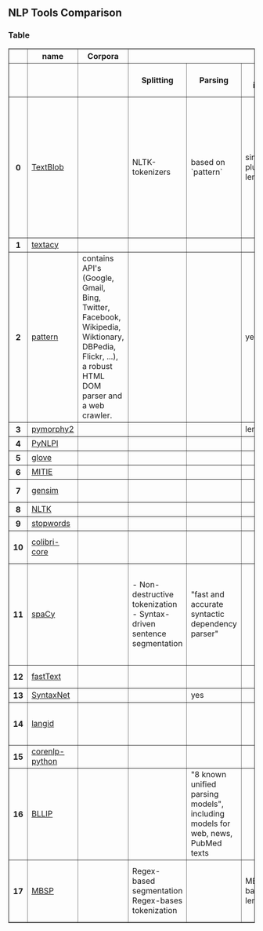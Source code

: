 
## NLP Tools Comparison

### Table

<table border="1" class="dataframe">
  <thead>
    <tr>
      <th></th>
      <th>name</th>
      <th>Corpora</th>
      <th colspan="6" halign="left">Text processing</th>
      <th colspan="3" halign="left"></th>
      <th colspan="2" halign="left">Annotation</th>
      <th colspan="5" halign="left">ML</th>
      <th>visualization</th>
      <th colspan="2" halign="left">Multilanguage</th>
    </tr>
    <tr>
      <th></th>
      <th></th>
      <th></th>
      <th>Splitting</th>
      <th>Parsing</th>
      <th>Word inflection</th>
      <th>Pattern Matching</th>
      <th>X-grams</th>
      <th>Spelling correction</th>
      <th>WordNet</th>
      <th>stopwords</th>
      <th>statistics</th>
      <th>Tagger</th>
      <th>NER</th>
      <th>Sentiment analysis</th>
      <th>Classification</th>
      <th>Clustering</th>
      <th>Topic Modelling</th>
      <th>Vectorization (including embeddings)</th>
      <th></th>
      <th>Translation</th>
      <th>Language Detection</th>
    </tr>
  </thead>
  <tbody>
    <tr>
      <th>0</th>
      <td><a href='https://textblob.readthedocs.io/en/dev/'>TextBlob</a></td>
      <td></td>
      <td>NLTK-tokenizers</td>
      <td>based on `pattern`</td>
      <td>singularize, pluralize, lemmatize</td>
      <td></td>
      <td></td>
      <td>based on `pattern`</td>
      <td>integration</td>
      <td></td>
      <td>Word and phrase frequencies</td>
      <td>1) POS based on `pattern`<br/>2) POS based on NLTK‘s TreeBank tagger<br/>3) NP based on Shlomi Babluki’s implementation<br/>4) NP uses the CoNLL 2000 corpus to train a tagger</td>
      <td></td>
      <td>PatternAnalyzer (based on the `pattern`)<br/>NaiveBayesAnalyzer (an NLTK classifier trained on a movie reviews corpus)</td>
      <td>Naive Bayes, Decision Tree</td>
      <td></td>
      <td></td>
      <td></td>
      <td></td>
      <td>powered by the Google Translate API</td>
      <td>powered by the Google Translate API</td>
    </tr>
    <tr>
      <th>1</th>
      <td><a href='http://textacy.readthedocs.io'>textacy</a></td>
      <td></td>
      <td></td>
      <td></td>
      <td></td>
      <td></td>
      <td></td>
      <td></td>
      <td></td>
      <td></td>
      <td></td>
      <td></td>
      <td></td>
      <td></td>
      <td></td>
      <td></td>
      <td></td>
      <td></td>
      <td></td>
      <td></td>
      <td></td>
    </tr>
    <tr>
      <th>2</th>
      <td><a href='http://www.clips.ua.ac.be/pages/pattern-en'>pattern</a></td>
      <td>contains API's (Google, Gmail, Bing, Twitter, Facebook, Wikipedia, Wiktionary, DBPedia, Flickr, ...), a robust HTML DOM parser and a web crawler.</td>
      <td></td>
      <td></td>
      <td>yes</td>
      <td>by POS-tags</td>
      <td></td>
      <td></td>
      <td></td>
      <td></td>
      <td></td>
      <td>POS (NN, VB, JJ, DT)<br/>Chunks (NP)</td>
      <td></td>
      <td></td>
      <td>Naive Bayes, Perceptron, k-NN, SVM</td>
      <td>k-means, hierarchical</td>
      <td>LSA</td>
      <td>td, df, idf, tf-idf,  cosine similarity, infogain</td>
      <td>graph.js on canvas</td>
      <td></td>
      <td></td>
    </tr>
    <tr>
      <th>3</th>
      <td><a href=''>pymorphy2</a></td>
      <td></td>
      <td></td>
      <td></td>
      <td>lemmatization</td>
      <td></td>
      <td></td>
      <td></td>
      <td></td>
      <td></td>
      <td></td>
      <td><br/></td>
      <td></td>
      <td></td>
      <td></td>
      <td></td>
      <td></td>
      <td></td>
      <td></td>
      <td></td>
      <td></td>
    </tr>
    <tr>
      <th>4</th>
      <td><a href='http://pynlpl.readthedocs.io/en/latest/'>PyNLPl</a></td>
      <td></td>
      <td></td>
      <td></td>
      <td></td>
      <td></td>
      <td></td>
      <td></td>
      <td></td>
      <td></td>
      <td></td>
      <td></td>
      <td></td>
      <td></td>
      <td></td>
      <td></td>
      <td></td>
      <td></td>
      <td></td>
      <td></td>
      <td></td>
    </tr>
    <tr>
      <th>5</th>
      <td><a href='https://github.com/JonathanRaiman/glove'>glove</a></td>
      <td></td>
      <td></td>
      <td></td>
      <td></td>
      <td></td>
      <td></td>
      <td></td>
      <td></td>
      <td></td>
      <td></td>
      <td></td>
      <td></td>
      <td></td>
      <td></td>
      <td></td>
      <td></td>
      <td>glove</td>
      <td></td>
      <td></td>
      <td></td>
    </tr>
    <tr>
      <th>6</th>
      <td><a href=''>MITIE</a></td>
      <td></td>
      <td></td>
      <td></td>
      <td></td>
      <td></td>
      <td></td>
      <td></td>
      <td></td>
      <td></td>
      <td></td>
      <td></td>
      <td></td>
      <td></td>
      <td></td>
      <td></td>
      <td></td>
      <td></td>
      <td></td>
      <td></td>
      <td></td>
    </tr>
    <tr>
      <th>7</th>
      <td><a href=''>gensim</a></td>
      <td></td>
      <td></td>
      <td></td>
      <td></td>
      <td></td>
      <td></td>
      <td></td>
      <td></td>
      <td></td>
      <td></td>
      <td></td>
      <td></td>
      <td></td>
      <td></td>
      <td></td>
      <td></td>
      <td>tf, tf-idf, word2vec</td>
      <td></td>
      <td></td>
      <td></td>
    </tr>
    <tr>
      <th>8</th>
      <td><a href=''>NLTK</a></td>
      <td></td>
      <td></td>
      <td></td>
      <td></td>
      <td></td>
      <td>n-grams</td>
      <td></td>
      <td></td>
      <td></td>
      <td></td>
      <td></td>
      <td></td>
      <td></td>
      <td></td>
      <td></td>
      <td></td>
      <td></td>
      <td></td>
      <td></td>
      <td></td>
    </tr>
    <tr>
      <th>9</th>
      <td><a href='https://stopwords.readthedocs.io/en/latest/'>stopwords</a></td>
      <td></td>
      <td></td>
      <td></td>
      <td></td>
      <td></td>
      <td></td>
      <td></td>
      <td></td>
      <td></td>
      <td></td>
      <td></td>
      <td></td>
      <td></td>
      <td></td>
      <td></td>
      <td></td>
      <td></td>
      <td></td>
      <td></td>
      <td></td>
    </tr>
    <tr>
      <th>10</th>
      <td><a href=''>colibri-core</a></td>
      <td></td>
      <td></td>
      <td></td>
      <td></td>
      <td></td>
      <td>n-grams, skipgrams, flexgrams</td>
      <td></td>
      <td></td>
      <td></td>
      <td></td>
      <td></td>
      <td></td>
      <td></td>
      <td></td>
      <td></td>
      <td></td>
      <td></td>
      <td></td>
      <td></td>
      <td></td>
    </tr>
    <tr>
      <th>11</th>
      <td><a href=''>spaCy<br/></a></td>
      <td></td>
      <td>- Non-destructive tokenization<br/>- Syntax-driven sentence segmentation</td>
      <td>"fast and accurate syntactic dependency parser"</td>
      <td></td>
      <td>Rule-based matching</td>
      <td></td>
      <td></td>
      <td></td>
      <td></td>
      <td></td>
      <td>English and German tagging models with rule-based morphology</td>
      <td>> 10 built-in types<br/>Stand-off format and token tags training</td>
      <td></td>
      <td><br/></td>
      <td></td>
      <td></td>
      <td></td>
      <td></td>
      <td></td>
      <td></td>
    </tr>
    <tr>
      <th>12</th>
      <td><a href='https://research.fb.com/projects/fasttext/'>fastText</a></td>
      <td></td>
      <td></td>
      <td></td>
      <td></td>
      <td></td>
      <td></td>
      <td></td>
      <td></td>
      <td></td>
      <td></td>
      <td></td>
      <td></td>
      <td></td>
      <td>yes</td>
      <td></td>
      <td></td>
      <td>skipgram, cbow</td>
      <td></td>
      <td></td>
      <td></td>
    </tr>
    <tr>
      <th>13</th>
      <td><a href=''>SyntaxNet</a></td>
      <td></td>
      <td></td>
      <td>yes</td>
      <td></td>
      <td></td>
      <td></td>
      <td></td>
      <td></td>
      <td></td>
      <td></td>
      <td>POS</td>
      <td></td>
      <td></td>
      <td></td>
      <td></td>
      <td></td>
      <td></td>
      <td></td>
      <td></td>
      <td></td>
    </tr>
    <tr>
      <th>14</th>
      <td><a href=''>langid</a></td>
      <td></td>
      <td></td>
      <td></td>
      <td></td>
      <td></td>
      <td></td>
      <td></td>
      <td></td>
      <td></td>
      <td></td>
      <td></td>
      <td></td>
      <td></td>
      <td></td>
      <td></td>
      <td></td>
      <td></td>
      <td></td>
      <td></td>
      <td>pre-trained for 97 languages</td>
    </tr>
    <tr>
      <th>15</th>
      <td><a href=''>corenlp-python</a></td>
      <td></td>
      <td></td>
      <td></td>
      <td></td>
      <td></td>
      <td></td>
      <td></td>
      <td></td>
      <td></td>
      <td></td>
      <td></td>
      <td></td>
      <td></td>
      <td></td>
      <td></td>
      <td></td>
      <td></td>
      <td></td>
      <td></td>
      <td></td>
    </tr>
    <tr>
      <th>16</th>
      <td><a href=''>BLLIP</a></td>
      <td></td>
      <td></td>
      <td>"8 known unified parsing models", including models for web, news, PubMed texts</td>
      <td></td>
      <td></td>
      <td></td>
      <td></td>
      <td></td>
      <td></td>
      <td></td>
      <td></td>
      <td></td>
      <td></td>
      <td></td>
      <td></td>
      <td></td>
      <td></td>
      <td></td>
      <td></td>
      <td></td>
    </tr>
    <tr>
      <th>17</th>
      <td><a href='http://www.clips.ua.ac.be/pages/MBSP'>MBSP</a></td>
      <td></td>
      <td>Regex-based segmentation<br/>Regex-bases tokenization</td>
      <td></td>
      <td>MBLEM-based lemmatization</td>
      <td></td>
      <td></td>
      <td></td>
      <td></td>
      <td></td>
      <td></td>
      <td>POS (NN, JJ, VB)<br/>Chunks (NP, VP)<br/>Relations (SBJ, OBJ)<br/></td>
      <td></td>
      <td></td>
      <td></td>
      <td></td>
      <td></td>
      <td></td>
      <td></td>
      <td></td>
      <td></td>
    </tr>
  </tbody>
</table>
